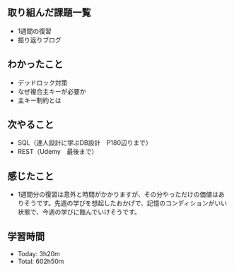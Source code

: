 ## 取り組んだ課題一覧
- 1週間の復習
- 振り返りブログ
## わかったこと
- デッドロック対策
- なぜ複合主キーが必要か
- 主キー制約とは
## 次やること
- SQL（達人設計に学ぶDB設計　P180辺りまで）
- REST（Udemy　最後まで）
## 感じたこと
- 1週間分の復習は意外と時間がかかりますが、その分やっただけの価値はありそうです。先週の学びを想起したおかげで、記憶のコンディションがいい状態で、今週の学びに臨んでいけそうです。
## 学習時間
- Today: 3h20m
- Total: 602h50m

